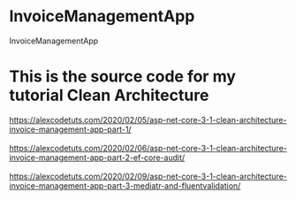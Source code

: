 # InvoiceManagementApp
InvoiceManagementApp

# This is the source code for my tutorial Clean Architecture
https://alexcodetuts.com/2020/02/05/asp-net-core-3-1-clean-architecture-invoice-management-app-part-1/<br/><br/>
https://alexcodetuts.com/2020/02/06/asp-net-core-3-1-clean-architecture-invoice-management-app-part-2-ef-core-audit/<br/><br/>
https://alexcodetuts.com/2020/02/09/asp-net-core-3-1-clean-architecture-invoice-management-app-part-3-mediatr-and-fluentvalidation/<br/><br/>
